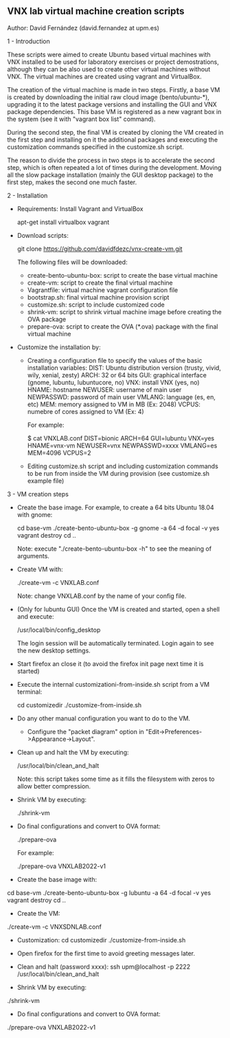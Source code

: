 VNX lab virtual machine creation scripts
----------------------------------------

Author: David Fernández (david.fernandez at upm.es)

1 - Introduction

These scripts were aimed to create Ubuntu based virtual machines with VNX installed to be used for 
laboratory exercises or project demostrations, although they can be also used to create other virtual
machines without VNX. The virtual machines are created using vagrant and VirtualBox.

The creation of the virtual machine is made in two steps. Firstly, a base VM is created by downloading 
the initial raw cloud image (bento/ubuntu-*), upgrading it to the latest package versions and installing 
the GUI and VNX package dependencies. This base VM is registered as a new vagrant box in the system (see 
it with "vagrant box list" command).

During the second step, the final VM is created by cloning the VM created in the first step and installing 
on it the additional packages and executing the customization commands specified in the customize.sh script.

The reason to divide the process in two steps is to accelerate the second step, which is often repeated 
a lot of times during the development. Moving all the slow package installation (mainly the GUI desktop 
package) to the first step, makes the second one much faster.

2 - Installation

- Requirements: Install Vagrant and VirtualBox

    apt-get install virtualbox vagrant

- Download scripts:

    git clone https://github.com/davidfdezc/vnx-create-vm.git

  The following files will be downloaded:
  - create-bento-ubuntu-box: script to create the base virtual machine
  - create-vm: script to create the final virtual machine
  - Vagrantfile: virtual machine vagrant configuration file
  - bootstrap.sh: final virtual machine provision script 
  - customize.sh: script to include customized code
  - shrink-vm: script to shrink virtual machine image before creating the OVA package
  - prepare-ova: script to create the OVA (*.ova) package with the final virtual machine

- Customize the installation by:

  - Creating a configuration file to specify the values of the basic installation variables:
      DIST: Ubuntu distribution version (trusty, vivid, wily, xenial, zesty)
      ARCH: 32 or 64 bits
      GUI: graphical interface (gnome, lubuntu, lubuntucore, no)
      VNX: install VNX (yes, no)
      HNAME: hostname 
      NEWUSER: username of main user
      NEWPASSWD: password of main user
      VMLANG: language (es, en, etc)
      MEM: memory assigned to VM in MB (Ex: 2048)
      VCPUS: numebre of cores assigned to VM (Ex: 4)

    For example:

      $ cat VNXLAB.conf 
      DIST=bionic
      ARCH=64
      GUI=lubuntu
      VNX=yes
      HNAME=vnx-vm
      NEWUSER=vnx
      NEWPASSWD=xxxx
      VMLANG=es 
      MEM=4096 
      VCPUS=2 

  - Editing customize.sh script and including customization commands to be run from inside the VM 
    during provision (see customize.sh example file)


3 - VM creation steps

- Create the base image. For example, to create a 64 bits Ubuntu 18.04 with gnome:

    cd base-vm
    ./create-bento-ubuntu-box -g gnome -a 64 -d focal -v yes 
    vagrant destroy
    cd ..

  Note: execute "./create-bento-ubuntu-box -h" to see the meaning of arguments.


- Create VM with:

    ./create-vm -c VNXLAB.conf

  Note: change VNXLAB.conf by the name of your config file.

- (Only for lubuntu GUI) Once the VM is created and started, open a shell and execute: 

    /usr/local/bin/config_desktop

  The login session will be automatically terminated. Login again to see the new desktop settings.

- Start firefox an close it (to avoid the firefox init page next time it is started)

- Execute the internal customizationi-from-inside.sh script from a VM terminal:

    cd customizedir
    ./customize-from-inside.sh

- Do any other manual configuration you want to do to the VM.

  - Configure the "packet diagram" option in "Edit->Preferences->Appearance->Layout".

- Clean up and halt the VM by executing:
 
    /usr/local/bin/clean_and_halt

  Note: this script takes some time as it fills the filesystem with zeros to allow better compression.

- Shrink VM by executing:

    ./shrink-vm

- Do final configurations and convert to OVA format:

    ./prepare-ova <vm-name>

  For example:

    ./prepare-ova VNXLAB2022-v1



- Create the base image with:

cd base-vm
./create-bento-ubuntu-box -g lubuntu -a 64 -d focal -v yes
vagrant destroy
cd ..

- Create the VM:

./create-vm -c VNXSDNLAB.conf 

- Customization:
cd customizedir
./customize-from-inside.sh

- Open firefox for the first time to avoid greeting messages later.

- Clean and halt (password xxxx):
ssh upm@localhost -p 2222 /usr/local/bin/clean_and_halt

- Shrink VM by executing:

./shrink-vm

- Do final configurations and convert to OVA format:

./prepare-ova VNXLAB2022-v1
